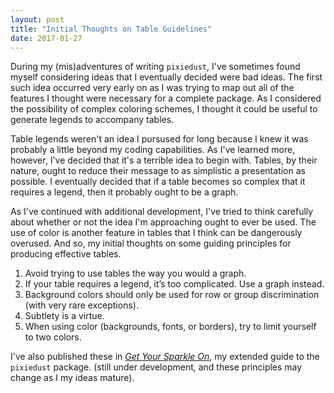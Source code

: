 ```yaml
---
layout: post
title: "Initial Thoughts on Table Guidelines"
date: 2017-01-27
---
```


During my (mis)adventures of writing `pixiedust`, I've sometimes found
myself considering ideas that I eventually decided were bad ideas. The
first such idea occurred very early on as I was trying to map out all of
the features I thought were necessary for a complete package. As I
considered the possibility of complex coloring schemes, I thought it
could be useful to generate legends to accompany tables.

Table legends weren't an idea I pursused for long because I knew it was
probably a little beyond my coding capabilities. As I've learned more,
however, I've decided that it's a terrible idea to begin with. Tables,
by their nature, ought to reduce their message to as simplistic a
presentation as possible. I eventually decided that if a table becomes
so complex that it requires a legend, then it probably ought to be a
graph.

As I've continued with additional development, I've tried to think
carefully about whether or not the idea I'm approaching ought to ever be
used. The use of color is another feature in tables that I think can be
dangerously overused. And so, my initial thoughts on some guiding
principles for producing effective tables.

1.  Avoid trying to use tables the way you would a graph.
2.  If your table requires a legend, it’s too complicated. Use a
    graph instead.
3.  Background colors should only be used for row or group
    discrimination (with very rare exceptions).
4.  Subtlety is a virtue.
5.  When using color (backgrounds, fonts, or borders), try to limit
    yourself to two colors.

I've also published these in [*Get Your Sparkle
On*](http://nutterb.github.io/pixiedust/using-tables-effectively.html#guiding-principles),
my extended guide to the `pixiedust` package. (still under development,
and these principles may change as I my ideas mature).
